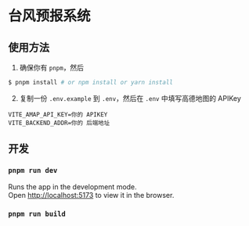 # 台风预报系统

## 使用方法

1. 确保你有 `pnpm`，然后

```bash
$ pnpm install # or npm install or yarn install
```

2. 复制一份 `.env.example` 到 `.env`，然后在 `.env` 中填写高德地图的 APIKey

```text
VITE_AMAP_API_KEY=你的 APIKEY
VITE_BACKEND_ADDR=你的 后端地址
```

## 开发

### `pnpm run dev`

Runs the app in the development mode.<br>
Open [http://localhost:5173](http://localhost:5173) to view it in the browser.

### `pnpm run build`
